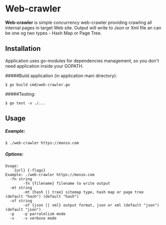 # Web-crawler

**Web-crawler** is simple concurrency web-crawler providing crawling
all internal pages in target Web site. Output will write to Json or Xml
file an can be one og two types - Hash Map or Page Tree.

## Installation
Application uses go-modules for dependencies management,
so you don't need application inside your GOPATH.

#####Build application (in application mani directory):
```
$ go build cmd/web-crawler.go
```

#####Testing:
```
$ go test -v ./...
```

## Usage

##### Example:
```
$ ./web-crawler https://monzo.com
```

##### Options:

```
Usage:
    {url} {-flags}
Example: ./web-crawler https://monzo.com
  -fn string
    	-fn {filename} filename to write output
  -mt string
    	-mt {hash || tree} sitemap type, hash map or page tree (default "hash") (default "hash")
  -of string
    	-of {json || xml} output format, json or xml (default "json") (default "json")
  -p  	-p parralelizm mode
  -v	-v verbose mode
```

